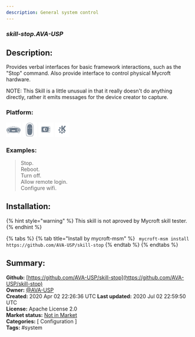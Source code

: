 ```yaml
---
description: General system control
---
```


### _skill-stop.AVA-USP_  
## Description:  
Provides verbal interfaces for basic framework interactions, such as the
"Stop" command.  Also provide interface to control physical Mycroft hardware.

NOTE: This Skill is a little unusual in that it really doesn't do anything
directly, rather it emits messages for the device creator to capture.  
  
  
### Platform:  
 ![Mark I](../.gitbook/assets/mark-1-icon.png)  ![Mark II](../.gitbook/assets/mark-2-icon.png)  ![Picroft](../.gitbook/assets/picroft-icon.png)  ![plasmoid](../.gitbook/assets/kde.png)   
### Examples:  
> Stop.  
> Reboot.  
> Turn off.  
> Allow remote login.  
> Configure wifi.  
  
## Installation:  
{% hint style="warning" %}
This skill is not aproved by Mycroft skill tester.
{% endhint %}
    
{% tabs %}
{% tab title="Install by mycroft-msm" %}
``` mycroft-msm install https://github.com/AVA-USP/skill-stop```
{% endtab %}
  {% endtabs %}
    
## Summary:  
**Github:** [https://github.com/AVA-USP/skill-stop](https://github.com/AVA-USP/skill-stop)  
**Owner:** [@AVA-USP](https://github.com/AVA-USP)  
**Created:** 2020 Apr 02 22:26:36 UTC  **Last updated:** 2020 Jul 02 22:59:50 UTC  
**License:** Apache License 2.0  
**Market status:** [Not in Market](https://market.mycroft.ai/skill/)  
**Categories:** [ Configuration ]   
**Tags:** \#system   
